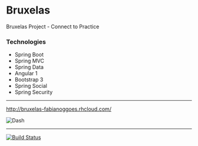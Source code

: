 # Bruxelas
Bruxelas Project - Connect to Practice

### Technologies   

* Spring Boot
* Spring MVC
* Spring Data
* Angular 1
* Bootstrap 3
* Spring Social
* Spring Security

------    

http://bruxelas-fabianoggoes.rhcloud.com/

![Dash](doc/dash-1.0.png)

------


[![Build Status](https://travis-ci.org/fabianogoes/bruxelas.svg?branch=master)](https://travis-ci.org/fabianogoes/bruxelas)
